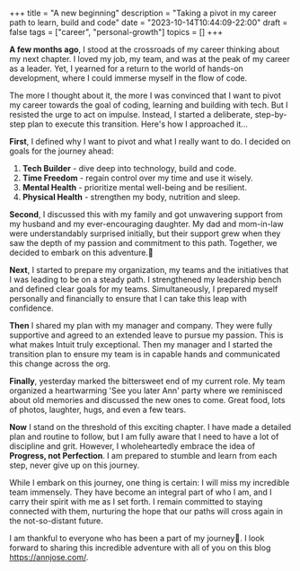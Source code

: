 +++
title = "A new beginning"
description = "Taking a pivot in my career path to learn, build and code"
date = "2023-10-14T10:44:09-22:00"
draft = false
tags = ["career", "personal-growth"]
topics = []
+++

**A few months ago**, I stood at the crossroads of my career thinking about my next chapter. I loved my job, my team, and was at the peak of my career as a leader. Yet, I yearned for a return to the world of hands-on development, where I could immerse myself in the flow of code.

The more I thought about it, the more I was convinced that I want to pivot my career towards the goal of coding, learning and building with tech. But I resisted the urge to act on impulse. Instead, I started a deliberate, step-by-step plan to execute this transition. Here's how I approached it...

**First**, I defined why I want to pivot and what I really want to do. I decided on goals for the journey ahead:

1. **Tech Builder** - dive deep into technology, build and code.
2. **Time Freedom** - regain control over my time and use it wisely.
3. **Mental Health** - prioritize mental well-being and be resilient.
4. **Physical Health** - strengthen my body, nutrition and sleep.

**Second**, I discussed this with my family and got unwavering support from my husband and my ever-encouraging daughter. My dad and mom-in-law were understandably surprised initially, but their support grew when they saw the depth of my passion and commitment to this path. Together, we decided to embark on this adventure.💪

**Next**, I started to prepare my organization, my teams and the initiatives that I was leading to be on a steady path. I strengthened my leadership bench and defined clear goals for my teams. Simultaneously, I prepared myself personally and financially to ensure that I can take this leap with confidence.

**Then** I shared my plan with my manager and company. They were fully supportive and agreed to an extended leave to pursue my passion. This is what makes Intuit truly exceptional. Then my manager and I started the transition plan to ensure my team is in capable hands and communicated this change across the org.

**Finally**, yesterday marked the bittersweet end of my current role. My team organized a heartwarming 'See you later Ann' party where we reminisced about old memories and discussed the new ones to come. Great food, lots of photos, laughter, hugs, and even a few tears.

**Now** I stand on the threshold of this exciting chapter. I have made a detailed plan and routine to follow, but I am fully aware that I need to have a lot of discipline and grit. However, I wholeheartedly embrace the idea of **Progress, not Perfection**. I am prepared to stumble and learn from each step, never give up on this journey.

While I embark on this journey, one thing is certain: I will miss my incredible team immensely. They have become an integral part of who I am, and I carry their spirit with me as I set forth. I remain committed to staying connected with them, nurturing the hope that our paths will cross again in the not-so-distant future.

I am thankful to everyone who has been a part of my journey🚀. I look forward to sharing this incredible adventure with all of you on this blog https://annjose.com/.